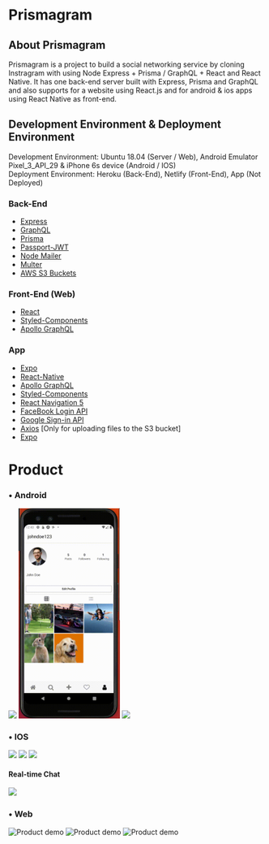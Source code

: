 # Prismagram


## About Prismagram
<string>Prismagram</string> is a project to build a social networking service by cloning Instragram with using Node Express + Prisma / GraphQL + React and React Native. It has one back-end server built with Express, Prisma and GraphQL and also supports for a website using React.js and for android & ios apps using React Native as front-end. 

## Development Environment & Deployment Environment
Development Environment: Ubuntu 18.04 (Server / Web), Android Emulator Pixel_3_API_29 & iPhone 6s device (Android / IOS)</br>
Deployment Environment: Heroku (Back-End), Netlify (Front-End), App (Not Deployed)

### Back-End
- [Express](https://expressjs.com/)
- [GraphQL](https://graphql.org/)
- [Prisma](https://www.prisma.io/)
- [Passport-JWT](http://www.passportjs.org/packages/passport-jwt/)
- [Node Mailer](https://nodemailer.com/about/)
- [Multer](https://github.com/expressjs/multer)
- [AWS S3 Buckets](https://aws.amazon.com/s3/)

### Front-End (Web)
- [React](https://reactjs.org/)
- [Styled-Components](https://styled-components.com/)
- [Apollo GraphQL](https://www.apollographql.com/docs/)

### App
- [Expo](https://expo.io/)
- [React-Native](https://reactnative.dev/)
- [Apollo GraphQL](https://www.apollographql.com/)
- [Styled-Components](https://styled-components.com/)
- [React Navigation 5](https://reactnavigation.org/)
- [FaceBook Login API](https://developers.facebook.com/docs/facebook-login/)
- [Google Sign-in API](https://developers.google.com/identity/sign-in/web/sign-in)
- [Axios](https://www.axios.com/) [Only for uploading files to the S3 bucket]
- [Expo](https://expo.io/)


# Product
### • Android
<p float="middle">
    <img src="prismagram-app/readme/login_profile_android.gif" width="200"/>
    <img src="prismagram-app/readme/follow_like_android.gif" width="200"/>
    <img src="prismagram-app/readme/upload_notification_android.gif" width="200"/>
</p>

### • IOS
<p float="middle">
    <img src="prismagram-app/readme/login_ios.gif" width="200"/>
    <img src="prismagram-app/readme/search_profile_ios.gif" width="200"/>
    <img src="prismagram-app/readme/photo_ios.gif" width="200"/>
</p>

#### Real-time Chat
<img src="prismagram-app/readme/chat_android_ios.gif" width="620"/>

### • Web
<img src="prismagram-frontend/readme/login_web.gif" alt="Product demo"/>
<img src="prismagram-frontend/readme/comment_like_follow_web.gif" alt="Product demo"/>
<img src="prismagram-frontend/readme/search_logout_web.gif" alt="Product demo"/>
